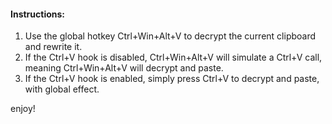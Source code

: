 #### Instructions:

1. Use the global hotkey Ctrl+Win+Alt+V to decrypt the current clipboard and rewrite it.
2. If the Ctrl+V hook is disabled, Ctrl+Win+Alt+V will simulate a Ctrl+V call, meaning Ctrl+Win+Alt+V will decrypt and paste.
3. If the Ctrl+V hook is enabled, simply press Ctrl+V to decrypt and paste, with global effect.

enjoy!